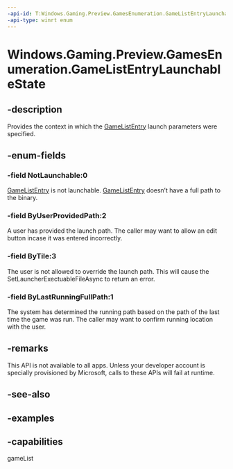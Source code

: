 ```yaml
---
-api-id: T:Windows.Gaming.Preview.GamesEnumeration.GameListEntryLaunchableState
-api-type: winrt enum
---
```


<!-- Enumeration syntax.
public enum GameListEntryLaunchableState : int 
-->

# Windows.Gaming.Preview.GamesEnumeration.GameListEntryLaunchableState

## -description
Provides the context in which the [GameListEntry](gamelistentry.md) launch parameters were specified.

## -enum-fields

### -field NotLaunchable:0

[GameListEntry](gamelistentry.md) is not launchable. [GameListEntry](gamelistentry.md) doesn’t have a full path to the binary.

### -field ByUserProvidedPath:2

A user has provided the launch path. The caller may want to allow an edit button incase it was entered incorrectly.

### -field ByTile:3

The user is not allowed to override the launch path. This will cause the SetLauncherExectuableFileAsync to return an error.

### -field ByLastRunningFullPath:1

The system has determined the running path based on the path of the last time the game was run. The caller may want to confirm running location with the user.

## -remarks
This API is not available to all apps. Unless your developer account is specially provisioned by Microsoft, calls to these APIs will fail at runtime.

## -see-also

## -examples

## -capabilities
gameList
